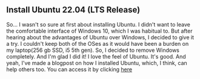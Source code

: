 ## **Install Ubuntu 22.04 (LTS Release)**
So... I wasn't so sure at first about installing Ubuntu. I didn't want to leave the comfortable interface of Windows 10, which I was habitual to. But after hearing about the advantages of Ubuntu over Windows, I decided to give it a try. I couldn't keep both of the OSes as it would have been a burden on my laptop(256 gb SSD, i5 5th gen). So, I decided to remove Windows completely. And I'm glad I did it! I love the feel of Ubuntu. It's good.
And yeah, I've made a blogpost on how I installed Ubuntu, which, I think, can help others too. You can access it by clicking [here](https://kshitijthareja.blogspot.com/2022/11/how-to-install-ubuntu-2204-lts-on-your.html)

